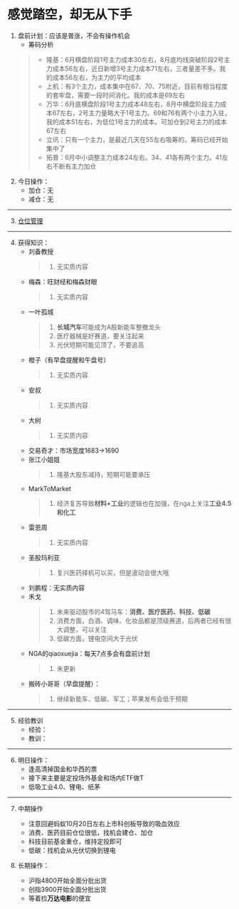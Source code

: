 # 感觉踏空，却无从下手
1. 盘前计划：应该是普涨，不会有操作机会
    - 筹码分析
    > - 隆基：6月横盘阶段1号主力成本30左右，8月底均线突破阶段2号主力成本56左右，近日新增3号主力成本71左右，三者量差不多。我的成本56左右，为主力的平均成本
    > - 上机：有3个主力，成本集中在67、70、75附近，目前有相当程度的套牢盘，需要一段时间消化。我的成本是69左右
    > - 万华：6月底横盘阶段1号主力成本48左右，8月中横盘阶段主力成本67左右，2号主力量略大于1号主力。69和76有两个小主力入驻，我的成本51左右，为低位1号主力的成本。可加仓到2号主力的成本67左右
    > - 立讯：只有一个主力，是最近几天在55左右吸筹的，筹码已经开始集中了
    > - 拓普：6月中小调整主力成本24左右。34、41各有两个主力。41左右不断有主力加仓
2. 今日操作：
    - 加仓：无
    - 减仓：无

***

3. [仓位管理](https://kdocs.cn/l/cmJAYer3tasI)
 
***

4. 获得知识：
    - 刘备教授
        > 1. 无实质内容
    - 梅森：旺财经和梅森财眼
        > 1. 无实质内容
    - 一叶孤城
        > 1. **长城汽车**可能成为A股新能车整撤龙头
        > 2. 医疗器械是好赛道，要关注起来
        > 3. 光伏短期可能见顶了，不要追高
    - 橙子（有早盘提醒和午盘号）
        > 1. 无实质内容
    - 安叔
        > 1. 无实质内容
    - 大树
        > 1. 无实质内容
    - 交易奇才：市场宽度1683->1690
    - 张江小姐姐
        > 1. 隆基大股东减持，短期可能要承压
    - MarkToMarket
        > 1. 经济复苏导致**材料+工业**的逻辑也在加强，在nga上关注**工业4.5和化工**
    - 雷恩周
        > 1. 无实质内容
    - 圣股玛利亚
        > 1. 复兴医药择机可以买，但是波动会很大哦
    - 刘鹏程：无实质内容
    - 禾戈
        > 1. 未来驱动股市的4驾马车：**消费、医疗医药、科技、低碳**
        > 2. 消费方面，白酒、调味、化妆品都是顶级赛道，后两者已经有很大调整，可以关注
        > 3. 低碳方面，锂电空间大于光伏
    - NGA的qiaoxuejia：每天7点多会有盘前计划
        > 1. 未更新
    - 搬砖小哥哥（早盘提醒）：
        > 1. 继续新能车、低碳、军工；苹果发布会低于预期
        
***

5. 经验教训
    - 经验：
    - 教训：

***

6. 明日操作：
    - 逢高清掉国金和华西的票
    - 接下来主要是定投场外基金和场内ETF做T
    - 低吸工业4.0、锂电、纸茅

***

7. 中期操作
    - 注意回避蚂蚁10月20日左右上市科创板导致的吸血效应
    - 消费、医药目前仓位很低，找机会建仓、加仓
    - 科技目前基金重仓，维持定投即可
    - 低碳：找机会从光伏切换到锂电
    
8. 长期操作：
    - 沪指4800开始全面分批出货
    - 创指3900开始全面分批出货
    - 等着捡**万达电影**的便宜

